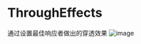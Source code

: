 # ThroughEffects
通过设置最佳响应者做出的穿透效果
![image](https://github.com/dsxNiubility/ThroughEffectsEffects/raw/master/screenshots/through.gif)